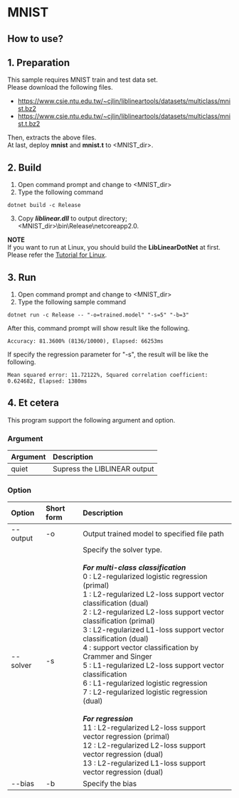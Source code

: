 ﻿# MNIST

## How to use?

## 1. Preparation

This sample requires MNIST train and test data set.  
Please download the following files.

* https://www.csie.ntu.edu.tw/~cjlin/liblineartools/datasets/multiclass/mnist.bz2
* https://www.csie.ntu.edu.tw/~cjlin/liblineartools/datasets/multiclass/mnist.t.bz2

Then, extracts the above files.  
At last, deploy **mnist** and **mnist.t** to &lt;MNIST_dir&gt;.

## 2. Build

1. Open command prompt and change to &lt;MNIST_dir&gt;
1. Type the following command
````
dotnet build -c Release
````
3. Copy ***liblinear.dll*** to output directory; &lt;MNIST_dir&gt;\bin\Release\netcoreapp2.0.

**NOTE**  
If you want to run at Linux, you should build the **LibLinearDotNet** at first.  
Please refer the [Tutorial for Linux](https://github.com/takuya-takeuchi/LibLinearDotNet/wiki/Tutorial-for-Linux).


## 3. Run

1. Open command prompt and change to &lt;MNIST_dir&gt;
1. Type the following sample command
````
dotnet run -c Release -- "-o=trained.model" "-s=5" "-b=3"
````
After this, command prompt will show result like the following.
````
Accuracy: 81.3600% (8136/10000), Elapsed: 66253ms
````
If specify the regression parameter for "-s", the result will be like the following.
````
Mean squared error: 11.72122%, Squared correlation coefficient: 0.624682, Elapsed: 1380ms
````

## 4. Et cetera

This program support the following argument and option.

### Argument

|Argument|Description|
|:-----------|:------------|
|quiet|Supress the LIBLINEAR output|

### Option

|Option|Short form|Description|
|:-----------|:------------|:------------|
|--output|-o|Output trained model to specified file path|
|--solver|-s|Specify the solver type.</br></br>***For multi-class classification***</br>0 : L2-regularized logistic regression (primal)</br>1 : L2-regularized L2-loss support vector classification (dual)</br>2 : L2-regularized L2-loss support vector classification (primal)</br>3 : L2-regularized L1-loss support vector classification (dual)</br>4 : support vector classification by Crammer and Singer</br>5 : L1-regularized L2-loss support vector classification</br>6 : L1-regularized logistic regression</br>7 : L2-regularized logistic regression (dual)</br></br>***For regression***</br>11 : L2-regularized L2-loss support vector regression (primal)</br>12 : L2-regularized L2-loss support vector regression (dual)</br>13 : L2-regularized L1-loss support vector regression (dual)|
|--bias|-b|Specify the bias|